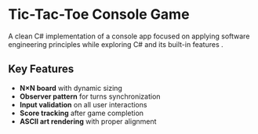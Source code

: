 # Tic-Tac-Toe Console Game

A clean C# implementation of a console app focused on applying software engineering principles while exploring C# and its built-in features .

## Key Features

- **N×N board** with dynamic sizing
- **Observer pattern** for turns synchronization
- **Input validation** on all user interactions
- **Score tracking** after game completion
- **ASCII art rendering** with proper alignment
